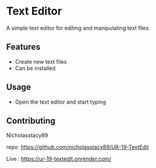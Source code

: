 # Text Editor

A simple text editor for editing and manipulating text files.

## Features

- Create new text files
- Can be installed

## Usage

- Open the text editor and start typing

## Contributing

Nicholasstacy89

repo: https://github.com/nicholasstacy89/UR-19-TextEdit

Live : https://ur-19-textedit.onrender.com/
